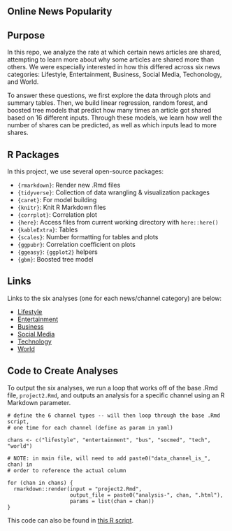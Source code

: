 ## Online News Popularity

## Purpose

In this repo, we analyze the rate at which certain news articles are shared, attempting to learn more about why some articles are shared more than others. We were especially interested in how this differed across six news categories: Lifestyle, Entertainment, Business, Social Media, Techonology, and World. 

To answer these questions, we first explore the data through plots and summary tables. Then, we build linear regression, random forest, and boosted tree models that predict how many times an article got shared based on 16 different inputs. Through these models, we learn how well the number of shares can be predicted, as well as which inputs lead to more shares.

## R Packages

In this project, we use several open-source packages:

- `{rmarkdown}`: Render new .Rmd files
- `{tidyverse}`: Collection of data wrangling & visualization packages
- `{caret}`: For model building
- `{knitr}`: Knit R Markdown files
- `{corrplot}`: Correlation plot
- `{here}`: Access files from current working directory with `here::here()`
- `{kableExtra}`: Tables
- `{scales}`: Number formatting for tables and plots
- `{ggpubr}`: Correlation coefficient on plots
- `{ggeasy}`: `{ggplot2}` helpers
- `{gbm}`: Boosted tree model

## Links

Links to the six analyses (one for each news/channel category) are below:

- [Lifestyle](analysis-lifestyle.html)
- [Entertainment](analysis-entertainment.html)
- [Business](analysis-bus.html)
- [Social Media](analysis-socmed.html)
- [Technology](analysis-tech.html)
- [World](analysis-world.html)

## Code to Create Analyses

To output the six analyses, we run a loop that works off of the base .Rmd file, `project2.Rmd`, and outputs an analysis for a specific channel using an R Markdown parameter.

```
# define the 6 channel types -- will then loop through the base .Rmd script,
# one time for each channel (define as param in yaml)

chans <- c("lifestyle", "entertainment", "bus", "socmed", "tech", "world")

# NOTE: in main file, will need to add paste0("data_channel_is_", chan) in
# order to reference the actual column

for (chan in chans) {
  rmarkdown::render(input = "project2.Rmd",
                    output_file = paste0("analysis-", chan, ".html"),
                    params = list(chan = chan))
}
```


This code can also be found in [this R script](render-the-six-analyses.R).
